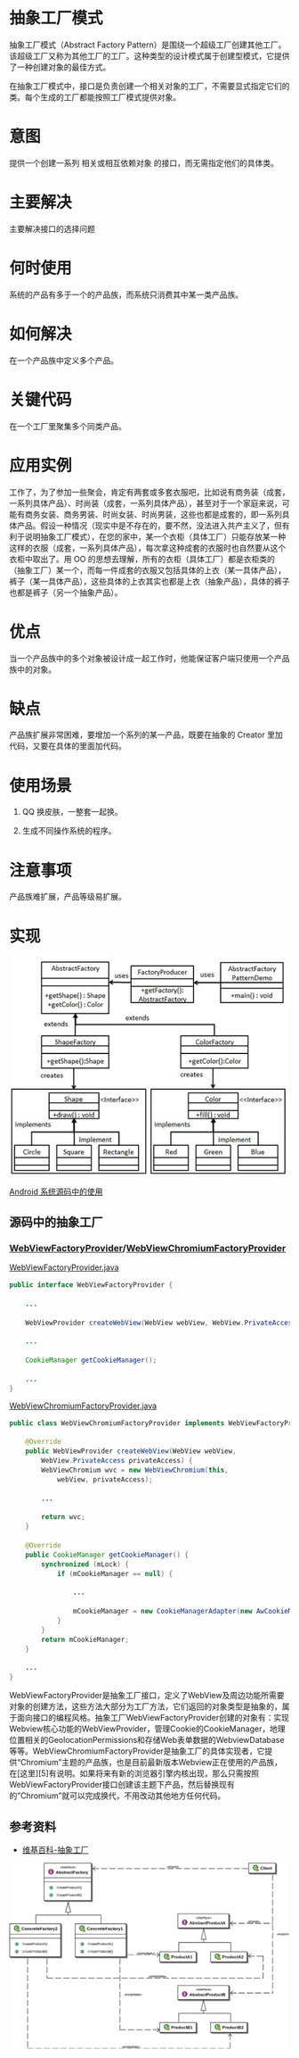 # 抽象工厂模式

抽象工厂模式（Abstract Factory Pattern）是围绕一个超级工厂创建其他工厂。该超级工厂又称为其他工厂的工厂。这种类型的设计模式属于创建型模式，它提供了一种创建对象的最佳方式。

在抽象工厂模式中，接口是负责创建一个相关对象的工厂，不需要显式指定它们的类。每个生成的工厂都能按照工厂模式提供对象。

# 意图

提供一个创建一系列 相关或相互依赖对象 的接口，而无需指定他们的具体类。

# 主要解决

主要解决接口的选择问题

# 何时使用

系统的产品有多于一个的产品族，而系统只消费其中某一类产品族。

# 如何解决

在一个产品族中定义多个产品。

# 关键代码

在一个工厂里聚集多个同类产品。

# **应用实例**

工作了，为了参加一些聚会，肯定有两套或多套衣服吧，比如说有商务装（成套，一系列具体产品）、时尚装（成套，一系列具体产品），甚至对于一个家庭来说，可能有商务女装、商务男装、时尚女装、时尚男装，这些也都是成套的，即一系列具体产品。假设一种情况（现实中是不存在的，要不然，没法进入共产主义了，但有利于说明抽象工厂模式），在您的家中，某一个衣柜（具体工厂）只能存放某一种这样的衣服（成套，一系列具体产品），每次拿这种成套的衣服时也自然要从这个衣柜中取出了。用 OO 的思想去理解，所有的衣柜（具体工厂）都是衣柜类的（抽象工厂）某一个，而每一件成套的衣服又包括具体的上衣（某一具体产品），裤子（某一具体产品），这些具体的上衣其实也都是上衣（抽象产品），具体的裤子也都是裤子（另一个抽象产品）。

# **优点**

当一个产品族中的多个对象被设计成一起工作时，他能保证客户端只使用一个产品族中的对象。

# 缺点

产品族扩展非常困难，要增加一个系列的某一产品，既要在抽象的 Creator 里加代码，又要在具体的里面加代码。

# **使用场景**

1. QQ 换皮肤，一整套一起换。

2. 生成不同操作系统的程序。

# **注意事项**

产品族难扩展，产品等级易扩展。

# 实现

![抽象工厂模式的 UML 图](..\picture\abstractfactory_pattern_uml_diagram.jpg)

[Android 系统源码中的使用](http://nodlee.com/2016/04/27/design-pattern-abstract-factory/)

## 源码中的抽象工厂

### [WebViewFactoryProvider](https://android.googlesource.com/platform/frameworks/base/+/master/core/java/android/webkit/WebViewFactoryProvider.java)/[WebViewChromiumFactoryProvider](https://android.googlesource.com/platform/frameworks/webview/+/idea133/chromium/java/com/android/webview/chromium/WebViewChromiumFactoryProvider.java)

[WebViewFactoryProvider.java](https://android.googlesource.com/platform/frameworks/base/+/master/core/java/android/webkit/WebViewFactoryProvider.java)

```java
public interface WebViewFactoryProvider {
    
    ...
    
    WebViewProvider createWebView(WebView webView, WebView.PrivateAccess privateAccess);
    
    ...

    CookieManager getCookieManager();

    ...
}
```

[WebViewChromiumFactoryProvider.java](https://android.googlesource.com/platform/frameworks/webview/+/idea133/chromium/java/com/android/webview/chromium/WebViewChromiumFactoryProvider.java)

```java
public class WebViewChromiumFactoryProvider implements WebViewFactoryProvider {
    
    @Override
    public WebViewProvider createWebView(WebView webView, 
    	WebView.PrivateAccess privateAccess) {
        WebViewChromium wvc = new WebViewChromium(this, 
        	webView, privateAccess);
        
        ...

        return wvc;
    }
    
    @Override
    public CookieManager getCookieManager() {
        synchronized (mLock) {
            if (mCookieManager == null) {
                
                ...

                mCookieManager = new CookieManagerAdapter(new AwCookieManager());
            }
        }
        return mCookieManager;
    }

    ...
}
```

WebViewFactoryProvider是抽象工厂接口，定义了WebView及周边功能所需要对象的创建方法，这些方法大部分为工厂方法，它们返回的对象类型是抽象的，属于面向接口的编程风格。抽象工厂WebViewFactoryProvider创建的对象有：实现Webview核心功能的WebViewProvider，管理Cookie的CookieManager，地理位置相关的GeolocationPermissions和存储Web表单数据的WebviewDatabase等等。WebViewChromiumFactoryProvider是抽象工厂的具体实现者，它提供“Chromium”主题的产品族，也是目前最新版本Webview正在使用的产品族，在[这里][5]有说明。如果将来有新的浏览器引擎内核出现，那么只需按照WebViewFactoryProvider接口创建该主题下产品，然后替换现有的”Chromium”就可以完成换代，不用改动其他地方任何代码。

## 参考资料

- [维基百科-抽象工厂](https://zh.![img](https://upload.wikimedia.org/wikipedia/commons/thumb/9/9d/Abstract_factory_UML.svg/300px-Abstract_factory_UML.svg.png)wikipedia.org/wiki/%E6%8A%BD%E8%B1%A1%E5%B7%A5%E5%8E%82)

![img](../picture/1280px-Abstract_factory_UML.svg.png)